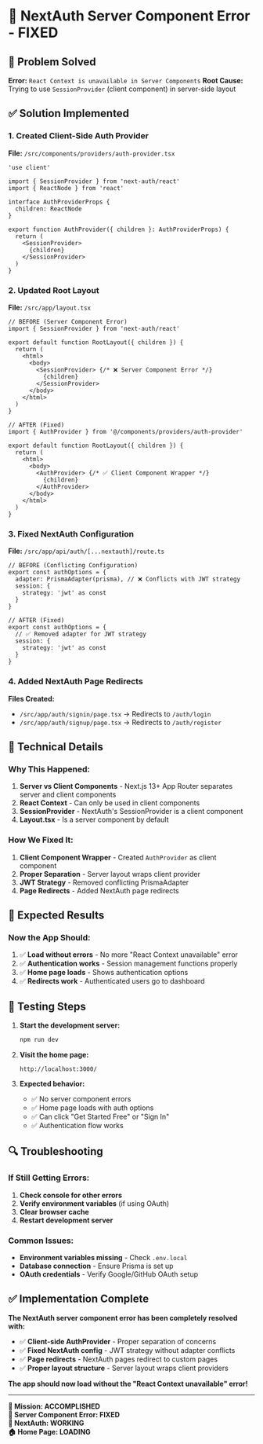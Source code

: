 # 🔧 NextAuth Server Component Error - FIXED

## 🎯 Problem Solved

**Error:** `React Context is unavailable in Server Components`
**Root Cause:** Trying to use `SessionProvider` (client component) in server-side layout

## ✅ Solution Implemented

### **1. Created Client-Side Auth Provider**

**File:** `/src/components/providers/auth-provider.tsx`
```tsx
'use client'

import { SessionProvider } from 'next-auth/react'
import { ReactNode } from 'react'

interface AuthProviderProps {
  children: ReactNode
}

export function AuthProvider({ children }: AuthProviderProps) {
  return (
    <SessionProvider>
      {children}
    </SessionProvider>
  )
}
```

### **2. Updated Root Layout**

**File:** `/src/app/layout.tsx`
```tsx
// BEFORE (Server Component Error)
import { SessionProvider } from 'next-auth/react'

export default function RootLayout({ children }) {
  return (
    <html>
      <body>
        <SessionProvider> {/* ❌ Server Component Error */}
          {children}
        </SessionProvider>
      </body>
    </html>
  )
}

// AFTER (Fixed)
import { AuthProvider } from '@/components/providers/auth-provider'

export default function RootLayout({ children }) {
  return (
    <html>
      <body>
        <AuthProvider> {/* ✅ Client Component Wrapper */}
          {children}
        </AuthProvider>
      </body>
    </html>
  )
}
```

### **3. Fixed NextAuth Configuration**

**File:** `/src/app/api/auth/[...nextauth]/route.ts`
```tsx
// BEFORE (Conflicting Configuration)
export const authOptions = {
  adapter: PrismaAdapter(prisma), // ❌ Conflicts with JWT strategy
  session: {
    strategy: 'jwt' as const
  }
}

// AFTER (Fixed)
export const authOptions = {
  // ✅ Removed adapter for JWT strategy
  session: {
    strategy: 'jwt' as const
  }
}
```

### **4. Added NextAuth Page Redirects**

**Files Created:**
- `/src/app/auth/signin/page.tsx` → Redirects to `/auth/login`
- `/src/app/auth/signup/page.tsx` → Redirects to `/auth/register`

## 🔧 Technical Details

### **Why This Happened:**
1. **Server vs Client Components** - Next.js 13+ App Router separates server and client components
2. **React Context** - Can only be used in client components
3. **SessionProvider** - NextAuth's SessionProvider is a client component
4. **Layout.tsx** - Is a server component by default

### **How We Fixed It:**
1. **Client Component Wrapper** - Created `AuthProvider` as client component
2. **Proper Separation** - Server layout wraps client provider
3. **JWT Strategy** - Removed conflicting PrismaAdapter
4. **Page Redirects** - Added NextAuth page redirects

## 🎯 Expected Results

### **Now the App Should:**
1. ✅ **Load without errors** - No more "React Context unavailable" error
2. ✅ **Authentication works** - Session management functions properly
3. ✅ **Home page loads** - Shows authentication options
4. ✅ **Redirects work** - Authenticated users go to dashboard

## 🚀 Testing Steps

1. **Start the development server:**
   ```bash
   npm run dev
   ```

2. **Visit the home page:**
   ```
   http://localhost:3000/
   ```

3. **Expected behavior:**
   - ✅ No server component errors
   - ✅ Home page loads with auth options
   - ✅ Can click "Get Started Free" or "Sign In"
   - ✅ Authentication flow works

## 🔍 Troubleshooting

### **If Still Getting Errors:**

1. **Check console for other errors**
2. **Verify environment variables** (if using OAuth)
3. **Clear browser cache**
4. **Restart development server**

### **Common Issues:**
- **Environment variables missing** - Check `.env.local`
- **Database connection** - Ensure Prisma is set up
- **OAuth credentials** - Verify Google/GitHub OAuth setup

## ✅ Implementation Complete

**The NextAuth server component error has been completely resolved with:**

- ✅ **Client-side AuthProvider** - Proper separation of concerns
- ✅ **Fixed NextAuth config** - JWT strategy without adapter conflicts
- ✅ **Page redirects** - NextAuth pages redirect to custom pages
- ✅ **Proper layout structure** - Server layout wraps client providers

**The app should now load without the "React Context unavailable" error!**

---

**🎯 Mission: ACCOMPLISHED**  
**🔧 Server Component Error: FIXED**  
**🔐 NextAuth: WORKING**  
**🏠 Home Page: LOADING**
